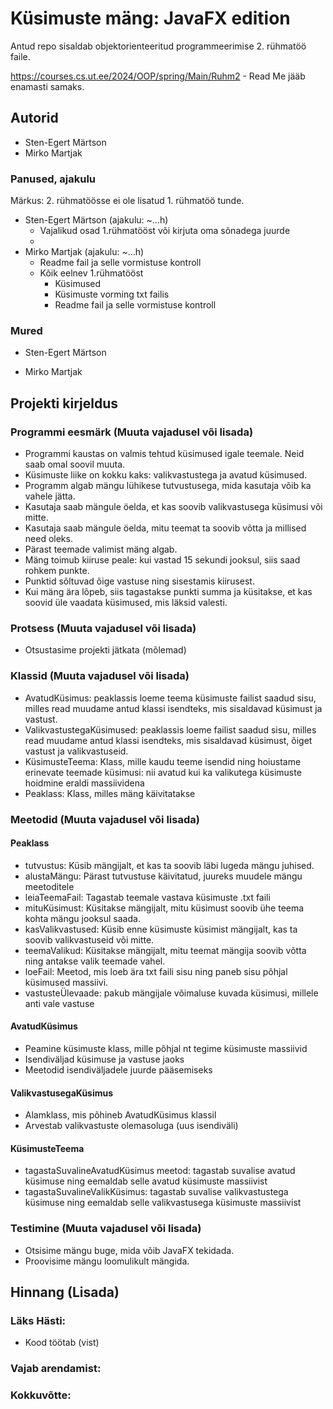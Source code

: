 # Küsimuste mäng: JavaFX edition

Antud repo sisaldab objektorienteeritud programmeerimise 2. rühmatöö faile.

https://courses.cs.ut.ee/2024/OOP/spring/Main/Ruhm2 - Read Me jääb enamasti samaks.

## Autorid

- Sten-Egert Märtson
- Mirko Martjak

### Panused, ajakulu

Märkus: 2. rühmatöösse ei ole lisatud 1. rühmatöö tunde. 

- Sten-Egert Märtson (ajakulu: ~...h)
	- Vajalikud osad 1.rühmatööst või kirjuta oma sõnadega juurde
  -
- Mirko Martjak (ajakulu: ~...h)
  - Readme fail ja selle vormistuse kontroll
  - Kõik eelnev 1.rühmatööst
	- Küsimused
	- Küsimuste vorming txt failis
 	- Readme fail ja selle vormistuse kontroll

### Mured

- Sten-Egert Märtson
 
- Mirko Martjak

## Projekti kirjeldus

### Programmi eesmärk (Muuta vajadusel või lisada)

- Programmi kaustas on valmis tehtud küsimused igale teemale. Neid saab omal soovil muuta.
- Küsimuste liike on kokku kaks: valikvastustega ja avatud küsimused.
- Programm algab mängu lühikese tutvustusega, mida kasutaja võib ka vahele jätta.
- Kasutaja saab mängule öelda, et kas soovib valikvastusega küsimusi või mitte.
- Kasutaja saab mängule öelda, mitu teemat ta soovib võtta ja millised need oleks.
- Pärast teemade valimist mäng algab.
- Mäng toimub kiiruse peale: kui vastad 15 sekundi jooksul, siis saad rohkem punkte.
- Punktid sõltuvad õige vastuse ning sisestamis kiirusest.
- Kui mäng ära lõpeb, siis tagastakse punkti summa ja küsitakse, et kas soovid üle vaadata küsimused, mis läksid valesti.

### Protsess (Muuta vajadusel või lisada)

- Otsustasime projekti jätkata (mõlemad)
	

### Klassid (Muuta vajadusel või lisada)

- AvatudKüsimus: peaklassis loeme teema küsimuste failist saadud sisu, milles read muudame antud klassi isendteks, mis sisaldavad küsimust ja vastust.
- ValikvastustegaKüsimused: peaklassis loeme failist saadud sisu, milles read muudame antud klassi isendteks, mis sisaldavad küsimust, õiget vastust ja valikvastuseid.
- KüsimusteTeema: Klass, mille kaudu teeme isendid ning hoiustame erinevate teemade küsimusi: nii avatud kui ka valikutega küsimuste hoidmine eraldi massiividena
- Peaklass: Klass, milles mäng käivitatakse

### Meetodid (Muuta vajadusel või lisada)

#### Peaklass
- tutvustus: Küsib mängijalt, et kas ta soovib läbi lugeda mängu juhised.
- alustaMängu: Pärast tutvustuse käivitatud, juureks muudele mängu meetoditele
- leiaTeemaFail: Tagastab teemale vastava küsimuste .txt faili
- mituKüsimust: Küsitakse mängijalt, mitu küsimust soovib ühe teema kohta mängu jooksul saada.
- kasValikvastused: Küsib enne küsimuste küsimist mängijalt, kas ta soovib valikvastuseid või mitte.
- teemaValikud: Küsitakse mängijalt, mitu teemat mängija soovib võtta ning antakse valik teemade vahel.
- loeFail: Meetod, mis loeb ära txt faili sisu ning paneb sisu põhjal küsimused massiivi.
- vastusteÜlevaade: pakub mängijale võimaluse kuvada küsimusi, millele anti vale vastuse
#### AvatudKüsimus
- Peamine küsimuste klass, mille põhjal nt tegime küsimuste massiivid
- Isendiväljad küsimuse ja vastuse jaoks
- Meetodid isendiväljadele juurde pääsemiseks
#### ValikvastusegaKüsimus
- Alamklass, mis põhineb AvatudKüsimus klassil
- Arvestab valikvastuste olemasoluga (uus isendiväli)
#### KüsimusteTeema
- tagastaSuvalineAvatudKüsimus meetod: tagastab suvalise avatud küsimuse ning eemaldab selle avatud küsimuste massiivist
- tagastaSuvalineValikKüsimus: tagastab suvalise valikvastustega küsimuse ning eemaldab selle valikvastusega küsimuste massiivist

### Testimine (Muuta vajadusel või lisada)

- Otsisime mängu buge, mida võib JavaFX tekidada.
- Proovisime mängu loomulikult mängida.

## Hinnang (Lisada)

### Läks Hästi:

- Kood töötab (vist)
### Vajab arendamist:

### Kokkuvõtte:

